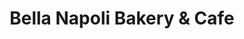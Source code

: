 ---
title: "Bella Napoli Bakery & Cafe"
url: /latham/bella-napoli-bakery-und-cafe/
shop: Bäckerei
---